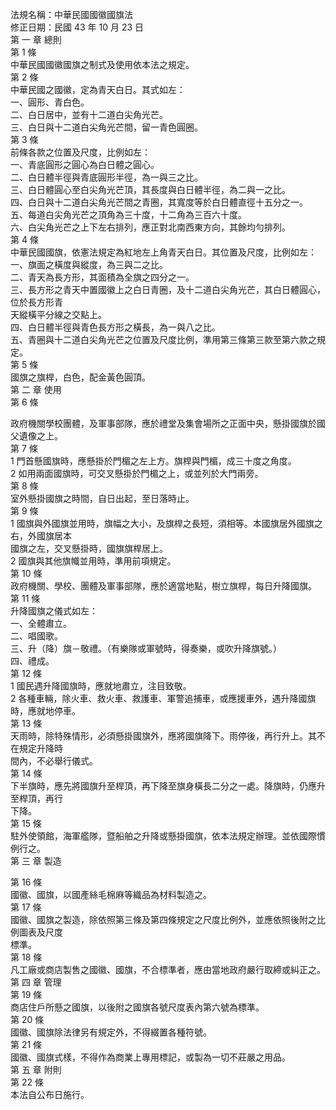 法規名稱：中華民國國徽國旗法  
修正日期：民國 43 年 10 月 23 日  
第 一 章 總則  
第 1 條  
中華民國國徽國旗之制式及使用依本法之規定。  
第 2 條  
中華民國之國徽，定為青天白日。其式如左：  
一、圓形、青白色。  
二、白日居中，並有十二道白尖角光芒。  
三、白日與十二道白尖角光芒間，留一青色圓圈。  
第 3 條  
前條各款之位置及尺度，比例如左：  
一、青底圓形之圓心為白日體之圓心。  
二、白日體半徑與青底圓形半徑，為一與三之比。  
三、白日體圓心至白尖角光芒頂，其長度與白日體半徑，為二與一之比。  
四、白日與十二道白尖角光芒間之青圈，其寬度等於白日體直徑十五分之一。  
五、每道白尖角光芒之頂角為三十度，十二角為三百六十度。  
六、白尖角光芒之上下左右排列，應正對北南西東方向，其餘均勻排列。  
第 4 條  
中華民國國旗，依憲法規定為紅地左上角青天白日。其位置及尺度，比例如左：  
一、旗面之橫度與縱度，為三與二之比。  
二、青天為長方形，其面積為全旗之四分之一。  
三、長方形之青天中置國徽上之白日青圈，及十二道白尖角光芒，其白日體圓心，位於長方形青  
天縱橫平分線之交點上。  
四、白日體半徑與青色長方形之橫長，為一與八之比。  
五、青圈與十二道白尖角光芒之位置及尺度比例，準用第三條第三款至第六款之規定。  
第 5 條  
國旗之旗桿，白色，配金黃色圓頂。  
第 二 章 使用  
第 6 條  


政府機關學校團體，及軍事部隊，應於禮堂及集會場所之正面中央，懸掛國旗於國父遺像之上。  
第 7 條  
1 門首懸國旗時，應懸掛於門楣之左上方。旗桿與門楣，成三十度之角度。  
2 如用兩面國旗時，可交叉懸掛於門楣之上，或並列於大門兩旁。  
第 8 條  
室外懸掛國旗之時間，自日出起，至日落時止。  
第 9 條  
1 國旗與外國旗並用時，旗幅之大小，及旗桿之長短，須相等。本國旗居外國旗之右，外國旗居本  
國旗之左，交叉懸掛時，國旗旗桿居上。  
2 國旗與其他旗幟並用時，準用前項規定。  
第 10 條  
政府機關、學校、團體及軍事部隊，應於適當地點，樹立旗桿，每日升降國旗。  
第 11 條  
升降國旗之儀式如左：  
一、全體肅立。  
二、唱國歌。  
三、升（降）旗－敬禮。（有樂隊或軍號時，得奏樂，或吹升降旗號。）  
四、禮成。  
第 12 條  
1 國民遇升降國旗時，應就地肅立，注目致敬。  
2 各種車輛，除火車、救火車、救護車、軍警追捕車，或應援車外，遇升降國旗時，應就地停車。  
第 13 條  
天雨時，除特殊情形，必須懸掛國旗外，應將國旗降下。雨停後，再行升上。其不在規定升降時  
間內，不必舉行儀式。  
第 14 條  
下半旗時，應先將國旗升至桿頂，再下降至旗身橫長二分之一處。降旗時，仍應升至桿頂，再行  
下降。  
第 15 條  
駐外使領館，海軍艦隊，暨船舶之升降或懸掛國旗，依本法規定辦理。並依國際慣例行之。  
第 三 章 製造  


第 16 條  
國徽、國旗，以國產絲毛棉麻等織品為材料製造之。  
第 17 條  
國徽、國旗之製造，除依照第三條及第四條規定之尺度比例外，並應依照後附之比例圖表及尺度  
標準。  
第 18 條  
凡工廠或商店製售之國徽、國旗，不合標準者，應由當地政府嚴行取締或糾正之。  
第 四 章 管理  
第 19 條  
商店住戶所懸之國旗，以後附之國旗各號尺度表內第六號為標準。  
第 20 條  
國徽、國旗除法律另有規定外，不得綴置各種符號。  
第 21 條  
國徽、國旗式樣，不得作為商業上專用標記，或製為一切不莊嚴之用品。  
第 五 章 附則  
第 22 條  
本法自公布日施行。  


